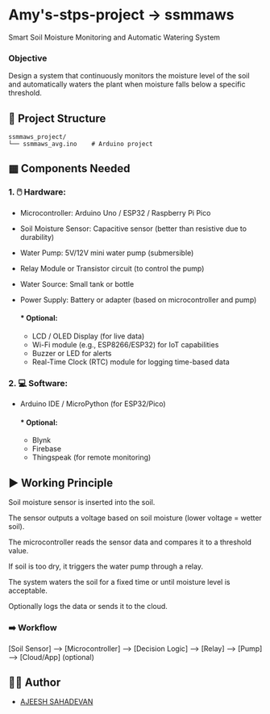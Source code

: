 # Amy's-stps-project -> ssmmaws
  Smart Soil Moisture Monitoring and Automatic Watering System
### Objective
  Design a system that continuously monitors the moisture level of the soil and automatically waters the plant when moisture falls below a specific threshold.

## 📂 Project Structure
```
ssmmaws_project/
└── ssmmaws_avg.ino    # Arduino project
```
## ▦ Components Needed
### 1. 🖱️ Hardware:
  * Microcontroller: Arduino Uno / ESP32 / Raspberry Pi Pico
  * Soil Moisture Sensor: Capacitive sensor (better than resistive due to durability)
  * Water Pump: 5V/12V mini water pump (submersible)
  * Relay Module or Transistor circuit (to control the pump)
  * Water Source: Small tank or bottle
  * Power Supply: Battery or adapter (based on microcontroller and pump)
		
	#### * Optional:
	* LCD / OLED Display (for live data)
	* Wi-Fi module (e.g., ESP8266/ESP32) for IoT capabilities
	* Buzzer or LED for alerts
	* Real-Time Clock (RTC) module for logging time-based data

	
 ### 2. 💻 Software:
 * Arduino IDE / MicroPython (for ESP32/Pico)	

	#### * Optional:
	* Blynk
 	* Firebase
  	* Thingspeak (for remote monitoring)

## ▶️ Working Principle
Soil moisture sensor is inserted into the soil.

The sensor outputs a voltage based on soil moisture (lower voltage = wetter soil).

The microcontroller reads the sensor data and compares it to a threshold value.

If soil is too dry, it triggers the water pump through a relay.

The system waters the soil for a fixed time or until moisture level is acceptable.

Optionally logs the data or sends it to the cloud.

### ➡️ Workflow
[Soil Sensor] --> [Microcontroller] --> [Decision Logic] --> [Relay] --> [Pump]
													  --> [Cloud/App] (optional)

## 👨‍💻 Author
- [AJEESH SAHADEVAN](https://github.com/ajsndd)  
